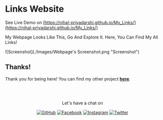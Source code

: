 # Links Website

See Live Demo on [https://nihal-priyadarshi.github.io/My_Links/](https://nihal-priyadarshi.github.io/My_Links/)

My Webpage Looks Like This, Go And Explore It.
Here, You Can Find My All Links!

![Screenshot](./Images/Webpage's Screenshot.png "Screenshot")


## Thanks!

Thank you for being here! You can find my other project **[here](https://github.com/Nihal-Priyadarshi?tab=repositories)**.

<br><br>
<p align="center"> Let's have a chat on </p> 
<p align="center">
	<a href="https://github.com/Nihal-Priyadarshi"><img src="https://img.shields.io/github/followers/flyingsonu122.svg?label=GitHub&style=social" alt="GitHub"></a>
	<a href="https://www.facebook.com/nihal.priyadarshi.1999"><img src="https://img.shields.io/badge/Facebook--_.svg?style=social&logo=facebook" alt="Facebook"></a>
	<a href="https://instagram.com/nihal_priyadarshi?igshid=1sdgxdfcf7ksq"><img src="https://img.shields.io/badge/Instagram--_.svg?style=social&logo=instagram" alt="Instagram"></a>
	<a href="https://twitter.com/nihal08121999"><img src="https://img.shields.io/twitter--_.svg?label=Follow&style=social" alt="Twitter"></a>
</p>
